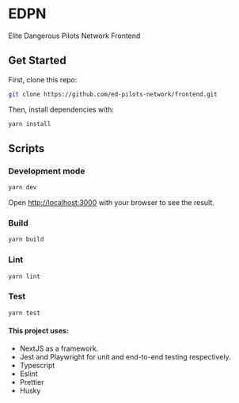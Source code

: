 # EDPN

Elite Dangerous Pilots Network Frontend

## Get Started

First, clone this repo:

```bash
git clone https://github.com/ed-pilots-network/frontend.git
```

Then, install dependencies with:

```bash
yarn install
```

## Scripts

### Development mode

```bash
yarn dev
```

Open [http://localhost:3000](http://localhost:3000) with your browser to see the result.

### Build

```bash
yarn build
```

### Lint

```bash
yarn lint
```

### Test

```bash
yarn test
```

#### This project uses:

- NextJS as a framework.
- Jest and Playwright for unit and end-to-end testing respectively.
- Typescript
- Eslint
- Prettier
- Husky
